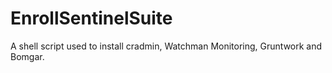 # EnrollSentinelSuite
A shell script used to install cradmin, Watchman Monitoring, Gruntwork and Bomgar.
